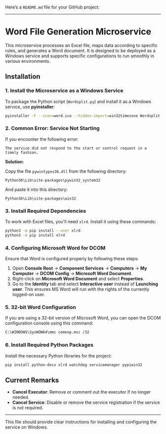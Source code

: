 Here’s a `README.md` file for your GitHub project:

---

# Word File Generation Microservice

This microservice processes an Excel file, maps data according to specific rules, and generates a Word document. It is designed to be deployed as a Windows service and supports specific configurations to run smoothly in various environments.

## Installation

### 1. Install the Microservice as a Windows Service

To package the Python script (`Wordsplit.py`) and install it as a Windows service, use **pyinstaller**:

```bash
pyinstaller -F --icon=word.ico --hidden-import=win32timezone Wordsplit.py
```

### 2. Common Error: Service Not Starting

If you encounter the following error:

```
The service did not respond to the start or control request in a timely fashion.
```

**Solution**: 

Copy the file `pywintypes36.dll` from the following directory:

```
Python36\Lib\site-packages\pywin32_system32
```

And paste it into this directory:

```
Python36\Lib\site-packages\win32
```

### 3. Install Required Dependencies

To work with Excel files, you'll need `xlrd`. Install it using these commands:

```bash
python3 -m pip install --user xlrd
python3 -m pip install xlrd
```

### 4. Configuring Microsoft Word for DCOM

Ensure that Word is configured properly by following these steps:

1. Open **Console Root** → **Component Services** → **Computers** → **My Computer** → **DCOM Config** → **Microsoft Word Document**.
2. Right-click on **Microsoft Word Document** and select **Properties**.
3. Go to the **Identity** tab and select **Interactive user** instead of **Launching user**. This ensures MS Word will run with the rights of the currently logged-on user.

### 5. 32-bit Word Configuration

If you are using a 32-bit version of Microsoft Word, you can open the DCOM configuration console using this command:

```bash
C:\WINDOWS\SysWOW64\mmc comexp.msc /32
```

### 6. Install Required Python Packages

Install the necessary Python libraries for the project:

```bash
pip install python-docx xlrd watchdog servicemanager pypiwin32
```

## Current Remarks

- **Cancel Executor**: Remove or comment out the executor if no longer needed.
- **Cancel Service**: Disable or remove the service registration if the service is not required.

---

This file should provide clear instructions for installing and configuring the service on Windows.
